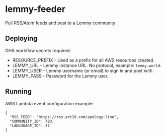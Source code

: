 # lemmy-feeder
Pull RSS/Atom feeds and post to a Lemmy community

## Deploying
GHA workflow secrets required:
- RESOURCE_PREFIX - Used as a prefix for all AWS resources created.
- LEMMY_URL - Lemmy instance URL. No protocol, example: `lemmy.world`.
- LEMMY_USER - Lemmy username (or email) to sign in and post with.
- LEMMY_PASS - Password for the Lemmy user.

## Running
AWS Lambda event configuration example:
```
{
  "RSS_FEED": "https://rss.art19.com/apology-line",
  "COMMUNITY_ID": 783,
  "LANGUGAGE_ID": 37
}
```
